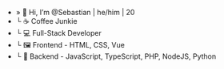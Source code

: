 - » 👋 Hi, I’m @Sebastian | he/him | 20 
- └ ☕ Coffee Junkie
- └ 💻 Full-Stack Developer
- └ 🖼 Frontend - HTML, CSS, Vue
- └ 🤖 Backend - JavaScript, TypeScript, PHP, NodeJS, Python
